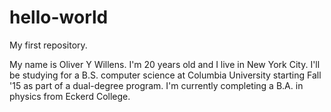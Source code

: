 # hello-world
My first repository.

My name is Oliver Y Willens.  I'm 20 years old and I live in New York City.  I'll be studying for a B.S. computer science at Columbia University starting Fall '15 as part of a dual-degree program.  I'm currently completing a B.A. in physics from Eckerd College.
